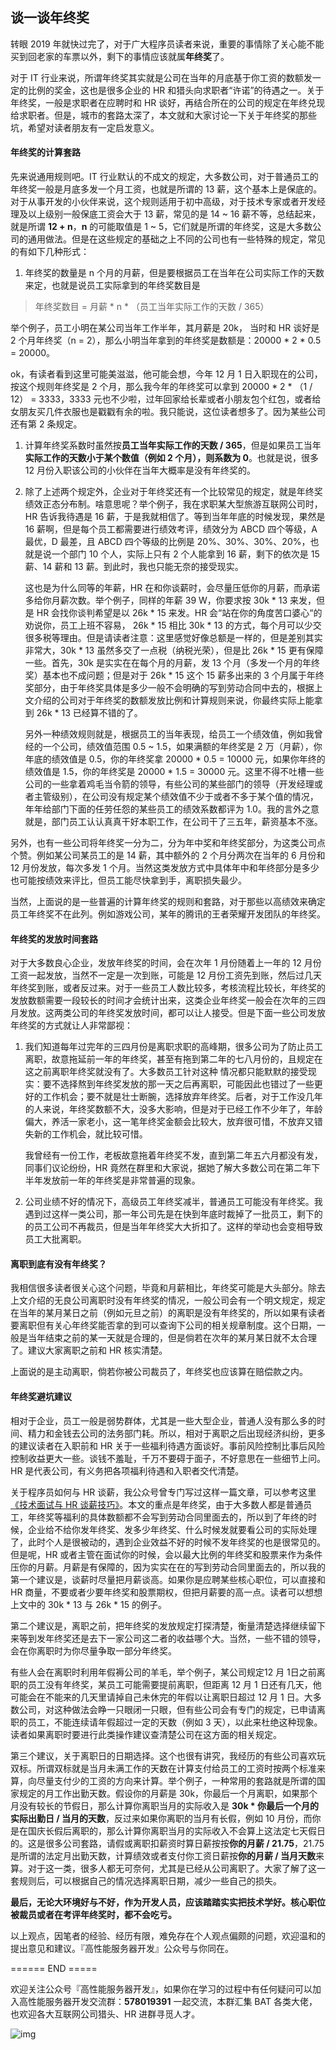## 谈一谈年终奖

转眼 2019 年就快过完了，对于广大程序员读者来说，重要的事情除了关心能不能买到回老家的车票以外，剩下的事情应该就属**年终奖**了。

对于 IT 行业来说，所谓年终奖其实就是公司在当年的月底基于你工资的数额发一定的比例的奖金，这也是很多企业的 HR 和猎头向求职者“许诺”的待遇之一。关于年终奖，一般是求职者在应聘时和 HR 谈好，再结合所在的公司的规定在年终兑现给求职者。但是，城市的套路太深了，本文就和大家讨论一下关于年终奖的那些坑，希望对读者朋友有一定启发意义。

#### 年终奖的计算套路

先来说通用规则吧。IT 行业默认的不成文的规定，大多数公司，对于普通员工的年终奖一般是月底多发一个月工资，也就是所谓的 13 薪，这个基本上是保底的。对于从事开发的小伙伴来说，这个规则适用于初中高级，对于技术专家或者开发经理及以上级别一般保底工资会大于 13 薪，常见的是 14 ~ 16 薪不等，总结起来，就是所谓 **12 + n**，**n** 的可能取值是 1 ~ 5，它们就是所谓的年终奖，这是大多数公司的通用做法。但是在这些规定的基础之上不同的公司也有一些特殊的规定，常见的有如下几种形式：

1. 年终奖的数量是 n 个月的月薪，但是要根据员工在当年在公司实际工作的天数来定，也就是说员工实际拿到的年终奖数目是

> 年终奖数目 = 月薪 * n * （员工当年实际工作的天数 / 365）

举个例子，员工小明在某公司当年工作半年，其月薪是 20k， 当时和 HR 谈好是 2 个月年终奖（n = 2），那么小明当年拿到的年终奖是数额是：20000 * 2 * 0.5 = 20000。

ok，有读者看到这里可能美滋滋，他可能会想，今年 12 月 1 日入职现在的公司，按这个规则年终奖是 2 个月，那么我今年的年终奖可以拿到 20000 * 2 * （1 / 12） = 3333，3333 元也不少啦，过年回家给长辈或者小朋友包个红包，或者给女朋友买几件衣服也是戳戳有余的啦。我只能说，这位读者想多了。因为某些公司还有第 2 条规定。

1. 计算年终奖系数时虽然按**员工当年实际工作的天数 / 365**，但是如果员工当年**实际工作的天数小于某个数值（例如 2 个月），则系数为 0**。也就是说，很多 12 月份入职该公司的小伙伴在当年大概率是没有年终奖的。

2. 除了上述两个规定外，企业对于年终奖还有一个比较常见的规定，就是年终奖绩效正态分布制。啥意思呢？举个例子，我在求职某大型旅游互联网公司时，HR 告诉我待遇是 16 薪，于是我就相信了。等到当年年底的时候发现，果然是 16 薪啊，但是每个员工都需要进行绩效考评，绩效分为 ABCD 四个等级，A 最优，D 最差，且 ABCD 四个等级的比例是 20%、30%、30%、20%，也就是说一个部门 10 个人，实际上只有 2 个人能拿到 16 薪，剩下的依次是 15 薪、14 薪和 13 薪。到此时，我也只能无奈的接受现实。

   这也是为什么同等的年薪，HR 在和你谈薪时，会尽量压低你的月薪，而承诺多给你月薪次数。举个例子，同样的年薪 39 W，你要求按 30k * 13 来发，但是 HR 会找你谈判希望是以 26k * 15 来发。HR 会“站在你的角度苦口婆心“的劝说你，员工上班不容易， 26k * 15 相比 30k * 13 的方式，每个月可以少交很多税等理由。但是请读者注意：这里感觉好像总额是一样的，但是差别其实非常大，30k * 13 虽然多交了一点税（纳税光荣），但是比 26k * 15 更有保障一些。首先，30k 是实实在在每个月的月薪，发 13 个月（多发一个月的年终奖）基本也不成问题；但是对于 26k * 15 这个 15 薪多出来的 3 个月属于年终奖部分，由于年终奖具体是多少一般不会明确的写到劳动合同中去的，根据上文介绍的公司对于年终奖的数额发放比例和计算规则来说，你最终实际上能拿到 26k * 13 已经算不错的了。

   另外一种绩效规则就是，根据员工的当年表现，给员工一个绩效值，例如我曾经的一个公司，绩效值范围 0.5 ~ 1.5，如果满额的年终奖是 2 万（月薪），你年底的绩效值是 0.5，你的年终奖拿 20000 * 0.5 = 10000 元，如果你年终的绩效值是 1.5，你的年终奖是 20000 * 1.5 = 30000 元。这里不得不吐槽一些公司的一些拿着鸡毛当令箭的领导，有些公司的某些部门的领导（开发经理或者主管级别），在公司没有规定某个绩效值不少于或者不多于某个值的情况，年年给部门下面的任劳任怨的某些员工的绩效系数都评为 1.0。我的言外之意就是，部门员工认认真真干好本职工作，在公司干了三五年，薪资基本不涨。

另外，也有一些公司将年终奖一分为二，分为年中奖和年终奖部分，为这类公司点个赞。例如某公司某员工的是 14 薪，其中额外的 2 个月分两次在当年的 6 月份和 12 月份发放，每次多发 1 个月。当然这类发放方式中具体年中和年终部分是多少也可能按绩效来评比，但员工能尽快拿到手，离职损失最少。

当然，上面说的是一些普遍的计算年终奖的规则和套路，对于那些以高绩效来确定员工年终奖不在此列。例如游戏公司，某年的腾讯的王者荣耀开发团队的年终奖。

#### 年终奖的发放时间套路

对于大多数良心企业，发放年终奖的时间，会在次年 1 月份随着上一年的 12 月份工资一起发放，当然不一定是一次到账，可能是 12 月份工资先到账，然后过几天年终奖到账，或者反过来。对于一些员工人数比较多，考核流程比较长，年终奖的发放数额需要一段较长的时间才会统计出来，这类企业年终奖一般会在次年的三四月发放。这两类公司的年终奖发放时间，都可以让人接受。但是下面一些公司发放年终奖的方式就让人非常鄙视：

1. 我们知道每年过完年的三四月份是离职求职的高峰期，很多公司为了防止员工离职，故意拖延前一年的年终奖，甚至有拖到第二年的七八月份的，且规定在这之前离职年终奖就没有了。大多数员工针对这种 情况都只能默默的接受现实：要不选择熬到年终奖发放的那一天之后再离职，可能因此也错过了一些更好的工作机会；要不就是壮士断腕，选择放弃年终奖。后者，对于工作没几年的人来说，年终奖数额不大，没多大影响，但是对于已经工作不少年了，年龄偏大，养活一家老小，这一笔年终奖金额会比较大，放弃很可惜，不放弃又错失新的工作机会，就比较可惜。

   我曾经有一份工作，老板故意拖着年终奖不发，直到第二年五六月都没有发，同事们议论纷纷，HR 竟然在群里和大家说，据她了解大多数公司在第二年下半年发放前一年的年终奖是非常普遍的现象。

2. 公司业绩不好的情况下，高级员工年终奖减半，普通员工可能没有年终奖。我遇到过这样一类公司，那一年公司先是在快到年底时裁掉了一批员工，剩下的的员工公司不再裁员，但是当年年终奖大大折扣了。这样的举动也会变相导致员工大批离职。

#### 离职到底有没有年终奖？

我相信很多读者很关心这个问题，毕竟和月薪相比，年终奖可能是大头部分。除去上文介绍的无良公司离职时没有年终奖的情况，一般公司会有一个明文规定，规定在当年的某月某日之前（例如元旦之前）的离职是没有年终奖的，所以如果有读者要离职但有关心年终奖能否拿的到可以查询下公司的相关规章制度。这个日期，一般是当年结束之前的某一天就是合理的，但是倘若在次年的某月某日就不太合理了。建议大家离职之前和 HR 核实清楚。

上面说的是主动离职，倘若你被公司裁员了，年终奖也应该算在赔偿款之内。

#### 年终奖避坑建议

相对于企业，员工一般是弱势群体，尤其是一些大型企业，普通人没有那么多的时间、精力和金钱去公司的法务部门耗。所以，相对于离职之后出现经济纠纷，更多的建议读者在入职前和 HR 关于一些福利待遇方面谈好。事前风险控制比事后风险控制收益更大一些。谈钱不羞耻，千万不要碍于面子，不好意思在一些细节上问。HR 是代表公司，有义务把各项福利待遇和入职者交代清楚。

关于程序员如何与 HR 谈薪，我公众号曾专门写过这样一篇文章，可以参考这里[《技术面试与 HR 谈薪技巧》](http://mp.weixin.qq.com/s?__biz=MzU2MTkwMTE4Nw==&mid=2247486684&idx=1&sn=f7b144b1bbc075b2e20b20bc4bca1ef7&chksm=fc70f730cb077e266f45e312c400ef6ca11249af8446709b23cd46450b9243e5971929f568b7&scene=21#wechat_redirect)。本文的重点是年终奖，由于大多数人都是普通员工，年终奖等福利的具体数额都不会写到劳动合同里面去的，所以到了年终的时候，企业给不给你发年终奖、发多少年终奖、什么时候发就要看公司的实际处理了，此时个人是很被动的，遇到企业效益不好的时候不发年终奖的也是很常见的。但是呢，HR 或者主管在面试你的时候，会以最大比例的年终奖和股票来作为条件压你的月薪。月薪是有保障的，因为实实在在的写到劳动合同里面去的，所以我的第一个建议是，谈薪时尽量把月薪谈高。如果你是应聘某些核心职位，可以直接和 HR 商量，不要或者少要年终奖和股票期权，但把月薪要的高一点。读者可以想想上文中的 30k * 13 与 26k * 15 的例子。

第二个建议是，离职之前，把年终奖的发放规定打探清楚，衡量清楚选择继续留下来等到发年终奖还是去下一家公司这二者的收益哪个大。当然，一些不错的领导，会在你离职时为你尽量争取一部分年终奖。

有些人会在离职时利用年假褥公司的羊毛，举个例子，某公司规定12 月 1日之前离职的员工没有年终奖，某员工可能需要提前离职，但距离 12 月 1 日还有几天，他可能会在不能来的几天里请掉自己未休完的年假以让离职日超过 12 月 1 日。大多数公司，对这种做法会睁一只眼闭一只眼，但有些公司会有专门的规定，已申请离职的员工，不能连续请年假超过一定的天数（例如 3 天），以此来杜绝这种现象。读者如果离职时要进行此类操作建议查清楚公司在这方面的相关规定。

第三个建议，关于离职日的日期选择。这个也很有讲究，我经历的有些公司喜欢玩双标。所谓双标就是当月未满工作的天数在计算支付给员工的工资时按两个标准来算，向尽量支付少的工资的方向来计算。举个例子，一种常用的套路就是所谓的国家规定的月工作出勤天数。假设你的月薪是 30k，你最后一个月离职，如果那个月没有较长的节假日，那么计算你离职当月的实际收入是 **30k \* 你最后一个月的实际出勤日 / 当月的天数**，反过来如果你离职的当月有长假，例如 10 月份，而你是在国庆长假后离职的，那么计算你离职当月的实际收入不会算上这法定七天假日的。这是很多公司套路，请假或离职扣薪资时算日薪按按**你的月薪 / 21.75**，21.75 是所谓的法定月出勤天数，计算绩效或者支付你工资日薪按**你的月薪 / 当月天数**来算。对于这一类，很多人都无可奈何，尤其是已经从公司离职了。大家了解了这一套规则后，可以根据自己的情况选择离职日期，减少一些自己的损失。

**最后，无论大环境好与不好，作为开发人员，应该踏踏实实把技术学好。核心职位被裁员或者在考评年终奖时，都不会吃亏。**

以上观点，因笔者的经验、经历有限，难免存在个人观点偏颇的问题，欢迎温和的提出意见和建议。『高性能服务器开发』公众号与你同在。

====== END =====



欢迎关注公众号『高性能服务器开发』，如果你在学习的过程中有任何疑问可以加入高性能服务器开发交流群：**578019391** 一起交流，本群汇集 BAT 各类大佬，也欢迎各大互联网公司猎头、HR 进群寻觅人才。

![img](https://mmbiz.qpic.cn/mmbiz_jpg/ic8RqseyjxMN8ibIM9EibsFnMooxqHt6JV2yYhnP9CyBiaicdVbK0ettNOxJ6qB38hS2x0uqJlWfoibT64x4iaLyycF7w/640?wx_fmt=jpeg&tp=webp&wxfrom=5&wx_lazy=1&wx_co=1)